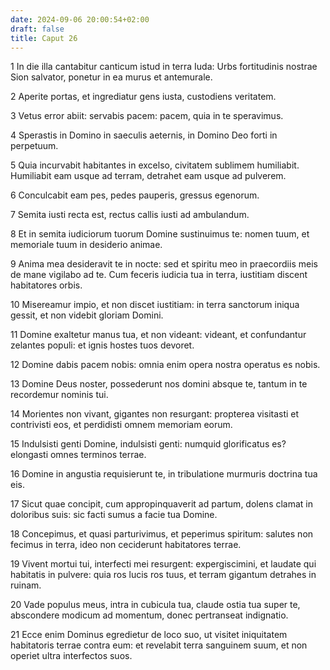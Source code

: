 ```yaml
---
date: 2024-09-06 20:00:54+02:00
draft: false
title: Caput 26
---
```





1 In die illa cantabitur canticum istud in terra Iuda: Urbs fortitudinis nostrae Sion salvator, ponetur in ea murus et antemurale.

2 Aperite portas, et ingrediatur gens iusta, custodiens veritatem.

3 Vetus error abiit: servabis pacem: pacem, quia in te speravimus.

4 Sperastis in Domino in saeculis aeternis, in Domino Deo forti in perpetuum.

5 Quia incurvabit habitantes in excelso, civitatem sublimem humiliabit. Humiliabit eam usque ad terram, detrahet eam usque ad pulverem.

6 Conculcabit eam pes, pedes pauperis, gressus egenorum.

7 Semita iusti recta est, rectus callis iusti ad ambulandum.

8 Et in semita iudiciorum tuorum Domine sustinuimus te: nomen tuum, et memoriale tuum in desiderio animae.

9 Anima mea desideravit te in nocte: sed et spiritu meo in praecordiis meis de mane vigilabo ad te. Cum feceris iudicia tua in terra, iustitiam discent habitatores orbis.

10 Misereamur impio, et non discet iustitiam: in terra sanctorum iniqua gessit, et non videbit gloriam Domini.

11 Domine exaltetur manus tua, et non videant: videant, et confundantur zelantes populi: et ignis hostes tuos devoret.

12 Domine dabis pacem nobis: omnia enim opera nostra operatus es nobis.

13 Domine Deus noster, possederunt nos domini absque te, tantum in te recordemur nominis tui.

14 Morientes non vivant, gigantes non resurgant: propterea visitasti et contrivisti eos, et perdidisti omnem memoriam eorum.

15 Indulsisti genti Domine, indulsisti genti: numquid glorificatus es? elongasti omnes terminos terrae.

16 Domine in angustia requisierunt te, in tribulatione murmuris doctrina tua eis.

17 Sicut quae concipit, cum appropinquaverit ad partum, dolens clamat in doloribus suis: sic facti sumus a facie tua Domine.

18 Concepimus, et quasi parturivimus, et peperimus spiritum: salutes non fecimus in terra, ideo non ceciderunt habitatores terrae.

19 Vivent mortui tui, interfecti mei resurgent: expergiscimini, et laudate qui habitatis in pulvere: quia ros lucis ros tuus, et terram gigantum detrahes in ruinam.

20 Vade populus meus, intra in cubicula tua, claude ostia tua super te, abscondere modicum ad momentum, donec pertranseat indignatio.

21 Ecce enim Dominus egredietur de loco suo, ut visitet iniquitatem habitatoris terrae contra eum: et revelabit terra sanguinem suum, et non operiet ultra interfectos suos.

